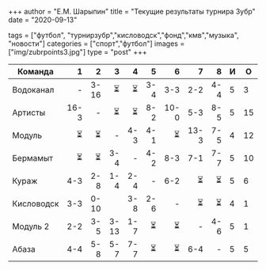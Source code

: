 +++
author = "Е.М. Шарыпин"
title = "Текущие результаты турнира Зубр"
date = "2020-09-13"

tags = ["футбол", "турнирзубр","кисловодск","фонд","кмв","музыка", "новости"]
categories = ["спорт","футбол"]
images = ["img/zubrpoints3.jpg"]
type = "post"
+++

| Команда    |    1 |    2 |    3 |   4 |   5 |    6 |    7 |   8 | И   | О   |
| ---------- | ---: | ---: | ---: | --: | --: | ---: | ---: | --: | --- | --- |
| Водоканал  |    - | 3-16 |   ⏳ |  ⏳ | 3-4 |  3-3 |  2-2 | 4-4 | 5   | 3   |
| Артисты    | 16-3 |    - |   ⏳ |  ⏳ | 8-2 | 10-0 |  5-3 | 8-5 | 5   | 15  |
| Модуль     |   ⏳ |   ⏳ |    - | 4-3 | 4-1 |   ⏳ | 13-3 | 7-5 | 4   | 12  |
| Бермамыт   |   ⏳ |   ⏳ |  3-4 |   - | 4-2 |  8-3 |  7-1 | 7-7 | 5   | 10  |
| Кураж      |  4-3 |  2-8 |  1-4 | 2-4 |   - |  6-2 |   ⏳ |  ⏳ | 5   | 6   |
| Кисловодск |  3-3 | 0-10 |      | 3-8 | 2-6 |    - |   ⏳ |  ⏳ | 4   | 1   |
| Модуль 2   |  2-2 |  3-5 | 3-13 | 1-7 |  ⏳ |   ⏳ |    - | 4-6 | 5   | 1   |
| Абаза      |  4-4 |  5-8 |  5-7 | 7-7 |  ⏳ |   ⏳ |  6-4 |   - | 5   | 5   |
